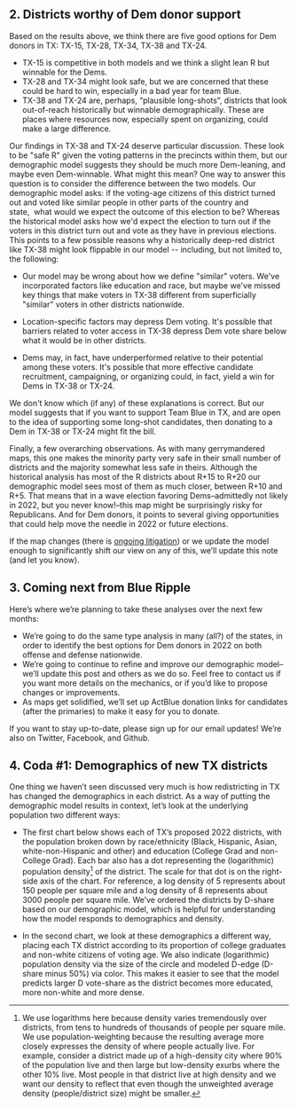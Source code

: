 ## 2. Districts worthy of Dem donor support
Based on the results above, we think there are five good options
for Dem donors in TX: TX-15, TX-28, TX-34, TX-38 and TX-24.

- TX-15 is competitive in both models and we think a slight lean R but winnable for the Dems.
- TX-28 and TX-34 might look safe, but we are concerned that these could be hard to win,
especially in a bad year for team Blue.
- TX-38 and TX-24 are, perhaps, “plausible long-shots”, districts that look out-of-reach
historically but winnable demographically.  These are places where resources now,
especially spent on organizing, could make a large difference.

Our findings in TX-38 and TX-24 deserve particular discussion. These look to be "safe R"
given the voting patterns in the precincts within them,
but our demographic model suggests they should be much more Dem-leaning, and maybe even Dem-winnable.
What might this mean? One way to answer this question is to consider the difference between the two models.
Our demographic model asks: if the voting-age citizens of this district turned out and voted like similar people
in other parts of the country and state,  what would we expect the outcome of this election to be?
Whereas the historical model asks how we'd expect the election to turn out if the voters in this district turn out and
vote as they have in previous elections. This points to a few possible reasons why a historically
deep-red district like TX-38 might look flippable in our model -- including, but not limited to, the following:

- Our model may be wrong about how we define "similar" voters. We've incorporated factors like education and race,
but maybe we've missed key things that make voters in TX-38
different from superficially "similar" voters in other districts nationwide.

- Location-specific factors may depress Dem voting. It's possible that barriers related to voter
access in TX-38 depress Dem vote share below what it would be in other districts.

- Dems may, in fact, have underperformed relative to their potential among these voters.
It's possible that more effective candidate recruitment, campaigning,
or organizing could, in fact, yield a win for Dems in TX-38 or TX-24.

We don't know which (if any) of these explanations is correct.
But our model suggests that if you want to support Team Blue in TX,
and are open to the idea of supporting some long-shot candidates,
then donating to a Dem in TX-38 or TX-24 might fit the bill.

Finally, a few overarching observations.
As with many gerrymandered maps, this one makes the minority party very
safe in their small number of districts and the majority somewhat less safe in theirs.
Although the historical analysis has most of the R districts about
R+15 to R+20 our demographic model sees most of them as much closer,
between R+10 and R+5. That means that in a wave election favoring Dems–admittedly
not likely in 2022, but you never know!–this map might be surprisingly risky for Republicans.
And for Dem donors, it points to several giving opportunities that could help move
the needle in 2022 or future elections.

If the map changes (there is [ongoing litigation][TXSuit]) or we update the model enough
to significantly shift our view on any of this, we’ll update this note (and let you know).

[TXSuit]: https://www.texastribune.org/2021/12/06/department-of-justice-texas-political-maps/

## 3.	Coming next from Blue Ripple

Here’s where we’re planning to take these analyses over the next few months:

- We’re going to do the same type analysis in many (all?) of the states,
in order to identify the best options for Dem donors in 2022 on both
offense and defense nationwide.
- We’re going to continue to refine and improve our demographic model–we’ll
update this post and others as we do so. Feel free to contact us if you want
more details on the mechanics, or if you’d like to propose changes or improvements.
- As maps get solidified, we’ll set up ActBlue donation links for candidates
(after the primaries) to make it easy for you to donate.

If you want to stay up-to-date, please sign up for our email updates!
We’re also on Twitter, Facebook, and Github.

## 4. Coda #1: Demographics of new TX districts
One thing we haven’t seen discussed very much is how redistricting in TX
has changed the demographics in each district. As a way of putting the
demographic model results in context, let’s look at the underlying
population two different ways:

- The first chart below shows each of TX’s proposed 2022 districts,
with the population broken down by race/ethnicity (Black, Hispanic, Asian,
white-non-Hispanic and other) and education (College Grad and non-College Grad).
Each bar also has a dot representing the (logarithmic) population density[^popDens]
of the district.
The scale for that dot is on the right-side axis of the chart.
For reference, a log density of 5 represents about 150 people per square mile and a
log density of 8 represents about 3000 people per square mile.
We’ve ordered the districts by D-share based on our demographic model,
which is helpful for understanding how the model responds to demographics and density.

- In the second chart, we look at these demographics a different way,
placing each TX district according to its proportion of college graduates
and non-white citizens of voting age. We also indicate (logarithmic)
population density via the size of the circle and modeled D-edge (D-share minus 50%)
via color. This makes it easier to see that the model predicts larger D vote-share
as the district becomes more educated, more non-white and more dense.

[^popDens]: We use logarithms here because
density varies tremendously over districts, from tens to hundreds of thousands of people per square mile.
We use population-weighting because the resulting average more closely expresses
the density of where people actually live.  For example, consider a district made up of a high-density
city where 90% of the population live and then large but low-density exurbs where the other 10% live.
Most people in that district live at high density and we want our density to reflect that even though
the unweighted average density (people/district size) might be smaller.
